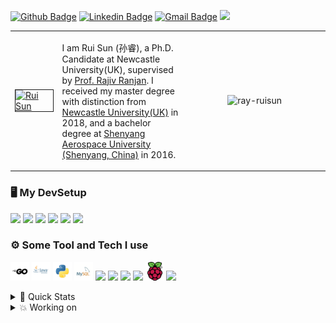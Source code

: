 

<!--
**ray-ruisun/ray-ruisun** is a ✨ _special_ ✨ repository because its `README.md` (this file) appears on your GitHub profile.

Here are some ideas to get you started:

- 🔭 I’m currently working on ...
- 🌱 I’m currently learning ...
- 👯 I’m looking to collaborate on ...
- 🤔 I’m looking for help with ...
- 💬 Ask me about ...
- 📫 How to reach me: ...
- 😄 Pronouns: ...
- ⚡ Fun fact: ...
-->

[![Github Badge](http://img.shields.io/badge/-Github-black?style=flat-square&logo=github&link=https://github.com/Defcon27/)](https://github.com/ray-ruisun/) 
[![Linkedin Badge](https://img.shields.io/badge/-LinkedIn-blue?style=flat-square&logo=Linkedin&logoColor=white&link=https://www.linkedin.com/in/hemanthkollipara/)](https://www.linkedin.com/in/rui-sun-2276aba5)
[![Gmail Badge](https://img.shields.io/badge/-Gmail-d14836?style=flat-square&logo=Gmail&logoColor=white&link=mailto:defcon.sentinal95@gmail.com)](mailto:ruisun.ray@gmail.com)
![](https://visitor-badge.glitch.me/badge?page_id=ray-ruisun.ray-ruisun)


<table width="100%" border="0" cellspacing="15" cellpadding="0">
<tbody>
  <tr>
    <td width="15%">
        <a href="https://rui-sun.com/images/profile_photo.jpeg"><img alt="Rui Sun" src="https://rui-sun.com/images/profile_photo.jpeg" width="160" border="1"></a>
    </td>
    <td>
    <p align="left"> 
        I am Rui Sun (<span lang="zh-cn">孙睿</span>), a <span property="tittle">Ph.D. Candidate<span> 
        at <span property="affiliation">Newcastle University(UK)</span>,
        supervised by <a href="https://rajivranjan.net/"> Prof. Rajiv Ranjan</a>. 
        I received my master degree with distinction from <a href="https://www.ncl.ac.uk/">Newcastle University(UK)</a> in 2018,
        and a bachelor degree at 
        <a href="https://www.sau.edu.cn/"> Shenyang Aerospace University 
        (Shenyang, China)</a> in 2016. <br>
    </p>
    </td>
    <td width="45%" >
        <p align="center"> <img src="https://github-readme-stats.vercel.app/api?username=ray-ruisun&show_icons=true&include_all_commits=true&count_private=true" alt="ray-ruisun" /> </p>
    </td>
   </tr>
</tbody>
</table>

<!-- <details>
  <summary>Some more stuff 😄</summary> -->

### 🖥️ My DevSetup
<img src="https://img.shields.io/badge/Windows-555555.svg?&style=flat-square&logo=windows&logoColor=0078D6"> <img src="https://img.shields.io/badge/Ubuntu-555555.svg?&style=flat-square&logo=Ubuntu&logoColor=F37626"> <img src="https://img.shields.io/badge/Jupyter-555555.svg?&style=flat-square&logo=jupyter&logoColor=F37626"> <img src="https://img.shields.io/badge/Docker-555555.svg?&style=flat-square&logo=docker&logoColor=0078D6"> <img src="https://img.shields.io/badge/Kubernetes-555555.svg?&style=flat-square&logo=kubernetes&logoColor=0078D6"> <img src="https://img.shields.io/badge/Terminal-555555.svg?&style=flat-square&logo=powershell&logoColor=white">
  
### ⚙️ Some Tool and Tech I use
<code><img height="30" src="https://raw.githubusercontent.com/github/explore/80688e429a7d4ef2fca1e82350fe8e3517d3494d/topics/go/go.png"></code>
<code><img height="30" src="https://raw.githubusercontent.com/github/explore/80688e429a7d4ef2fca1e82350fe8e3517d3494d/topics/java/java.png"></code>
<code><img height="30" src="https://raw.githubusercontent.com/github/explore/80688e429a7d4ef2fca1e82350fe8e3517d3494d/topics/python/python.png"></code>
<code><img height="30" src="https://raw.githubusercontent.com/github/explore/80688e429a7d4ef2fca1e82350fe8e3517d3494d/topics/mysql/mysql.png"></code>
<code><img height="30" src="https://avatars1.githubusercontent.com/u/45120?s=200&v=4"></code>
<code><img height="30" src="https://avatars1.githubusercontent.com/u/2918581?s=200&v=4"></code>
<code><img height="30" src="https://avatars3.githubusercontent.com/u/18133?s=200&v=4"></code>
<code><img height="30" src="https://avatars.githubusercontent.com/u/15658638"></code>
<code><img height="30" src="https://raw.githubusercontent.com/github/explore/80688e429a7d4ef2fca1e82350fe8e3517d3494d/topics/raspberry-pi/raspberry-pi.png"></code>
<code><img height="30" src="https://avatars2.githubusercontent.com/u/1728152?s=200&v=4"></code>  
</details>


<details>
<summary> 🚀 Quick Stats </summary>
<p align="center">
<img align="center" src="https://github-readme-stats.vercel.app/api?username=ray-ruisun&show_icons=true&line_height=21&theme=react&count_private=true" alt="Rui Sun's Github Stats" />
<img align="center" src="https://github-readme-stats.vercel.app/api/top-langs/?username=ray-ruisun&theme=react&line_height=27&layout=compact" />
</p>
</details>

<details>
<summary> 💥 Working on </summary>
<br>
<p align="center">
<a href="https://github.com/WorldAiResearch/ResearchResources">
<img src="https://github-readme-stats.vercel.app/api/pin/?username=WorldAiResearch&repo=ResearchResources&show_owner=true&theme=react" />
</a>&ensp;
<a href="https://github.com/WorldAiResearch/CSUsefulResources">
<img src="https://github-readme-stats.vercel.app/api/pin/?username=WorldAiResearch&repo=CSUsefulResources&show_owner=true&theme=react" />
</a>
</p>
</details>
